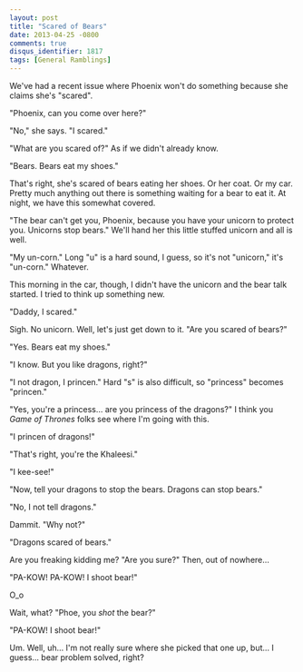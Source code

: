```yaml
---
layout: post
title: "Scared of Bears"
date: 2013-04-25 -0800
comments: true
disqus_identifier: 1817
tags: [General Ramblings]
---
```

We've had a recent issue where Phoenix won't do something because she
claims she's "scared".

"Phoenix, can you come over here?"

"No," she says. "I scared."

"What are you scared of?" As if we didn't already know.

"Bears. Bears eat my shoes."

That's right, she's scared of bears eating her shoes. Or her coat. Or my
car. Pretty much anything out there is something waiting for a bear to
eat it. At night, we have this somewhat covered.

"The bear can't get you, Phoenix, because you have your unicorn to
protect you. Unicorns stop bears." We'll hand her this little stuffed
unicorn and all is well.

"My un-corn." Long "u" is a hard sound, I guess, so it's not "unicorn,"
it's "un-corn." Whatever.

This morning in the car, though, I didn't have the unicorn and the bear
talk started. I tried to think up something new.

"Daddy, I scared."

Sigh. No unicorn. Well, let's just get down to it. "Are you scared of
bears?"

"Yes. Bears eat my shoes."

"I know. But you like dragons, right?"

"I not dragon, I princen." Hard "s" is also difficult, so "princess"
becomes "princen."

"Yes, you're a princess… are you princess of the dragons?" I think you
*Game of Thrones* folks see where I'm going with this.

"I princen of dragons!"

"That's right, you're the Khaleesi."

"I kee-see!"

"Now, tell your dragons to stop the bears. Dragons can stop bears."

"No, I not tell dragons."

Dammit. "Why not?"

"Dragons scared of bears."

Are you freaking kidding me? "Are you sure?" Then, out of nowhere…

"PA-KOW! PA-KOW! I shoot bear!"

O\_o

Wait, what? "Phoe, you *shot* the bear?"

"PA-KOW! I shoot bear!"

Um. Well, uh… I'm not really sure where she picked that one up, but… I
guess… bear problem solved, right?


